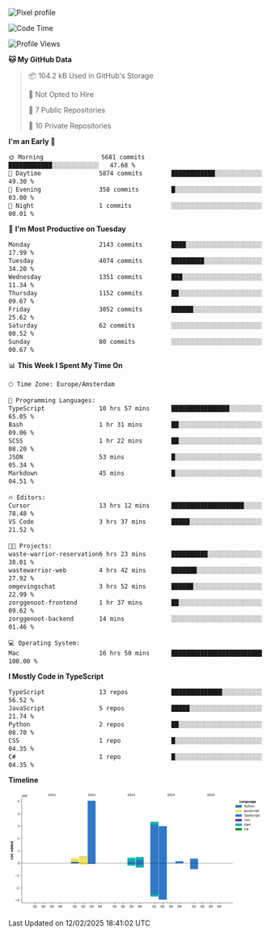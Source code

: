 ![Pixel profile](https://pixel-profile.vercel.app/api/github-stats?username=Atchferox&screen_effect=true&theme=rainbow
)


<!--START_SECTION:waka-->
![Code Time](http://img.shields.io/badge/Code%20Time-527%20hrs%2010%20mins-blue)

![Profile Views](http://img.shields.io/badge/Profile%20Views-0-blue)

**🐱 My GitHub Data** 

> 📦 104.2 kB Used in GitHub's Storage 
 > 
> 🚫 Not Opted to Hire
 > 
> 📜 7 Public Repositories 
 > 
> 🔑 10 Private Repositories 
 > 
**I'm an Early 🐤** 

```text
🌞 Morning                5681 commits        ████████████░░░░░░░░░░░░░   47.68 % 
🌆 Daytime                5874 commits        ████████████░░░░░░░░░░░░░   49.30 % 
🌃 Evening                358 commits         █░░░░░░░░░░░░░░░░░░░░░░░░   03.00 % 
🌙 Night                  1 commits           ░░░░░░░░░░░░░░░░░░░░░░░░░   00.01 % 
```
📅 **I'm Most Productive on Tuesday** 

```text
Monday                   2143 commits        ████░░░░░░░░░░░░░░░░░░░░░   17.99 % 
Tuesday                  4074 commits        █████████░░░░░░░░░░░░░░░░   34.20 % 
Wednesday                1351 commits        ███░░░░░░░░░░░░░░░░░░░░░░   11.34 % 
Thursday                 1152 commits        ██░░░░░░░░░░░░░░░░░░░░░░░   09.67 % 
Friday                   3052 commits        ██████░░░░░░░░░░░░░░░░░░░   25.62 % 
Saturday                 62 commits          ░░░░░░░░░░░░░░░░░░░░░░░░░   00.52 % 
Sunday                   80 commits          ░░░░░░░░░░░░░░░░░░░░░░░░░   00.67 % 
```


📊 **This Week I Spent My Time On** 

```text
🕑︎ Time Zone: Europe/Amsterdam

💬 Programming Languages: 
TypeScript               10 hrs 57 mins      ████████████████░░░░░░░░░   65.05 % 
Bash                     1 hr 31 mins        ██░░░░░░░░░░░░░░░░░░░░░░░   09.06 % 
SCSS                     1 hr 22 mins        ██░░░░░░░░░░░░░░░░░░░░░░░   08.20 % 
JSON                     53 mins             █░░░░░░░░░░░░░░░░░░░░░░░░   05.34 % 
Markdown                 45 mins             █░░░░░░░░░░░░░░░░░░░░░░░░   04.51 % 

🔥 Editors: 
Cursor                   13 hrs 12 mins      ████████████████████░░░░░   78.48 % 
VS Code                  3 hrs 37 mins       █████░░░░░░░░░░░░░░░░░░░░   21.52 % 

🐱‍💻 Projects: 
waste-warrior-reservation6 hrs 23 mins       ██████████░░░░░░░░░░░░░░░   38.01 % 
wastewarrior-web         4 hrs 42 mins       ███████░░░░░░░░░░░░░░░░░░   27.92 % 
omgevingschat            3 hrs 52 mins       ██████░░░░░░░░░░░░░░░░░░░   22.99 % 
zorggenoot-frontend      1 hr 37 mins        ██░░░░░░░░░░░░░░░░░░░░░░░   09.62 % 
zorggenoot-backend       14 mins             ░░░░░░░░░░░░░░░░░░░░░░░░░   01.46 % 

💻 Operating System: 
Mac                      16 hrs 50 mins      █████████████████████████   100.00 % 
```

**I Mostly Code in TypeScript** 

```text
TypeScript               13 repos            ██████████████░░░░░░░░░░░   56.52 % 
JavaScript               5 repos             █████░░░░░░░░░░░░░░░░░░░░   21.74 % 
Python                   2 repos             ██░░░░░░░░░░░░░░░░░░░░░░░   08.70 % 
CSS                      1 repo              █░░░░░░░░░░░░░░░░░░░░░░░░   04.35 % 
C#                       1 repo              █░░░░░░░░░░░░░░░░░░░░░░░░   04.35 % 
```



**Timeline**

![Lines of Code chart](https://raw.githubusercontent.com/Atchferox/Atchferox/main/assets/bar_graph.png)


 Last Updated on 12/02/2025 18:41:02 UTC
<!--END_SECTION:waka-->
